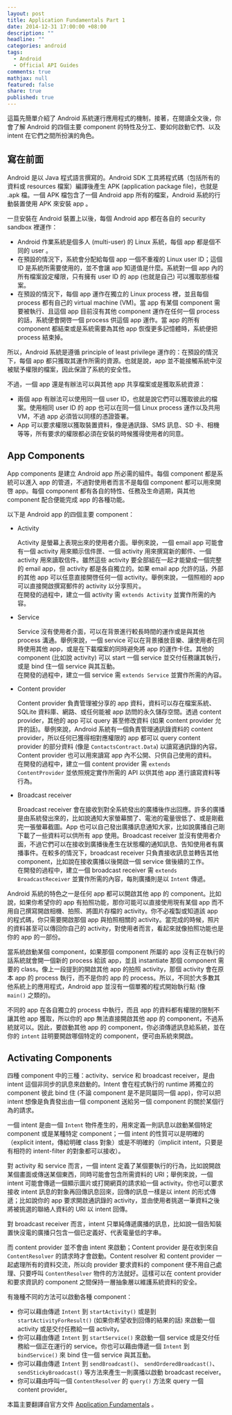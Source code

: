 ```yaml
---
layout: post
title: Application Fundamentals Part 1
date: 2014-12-31 17:00:00 +08:00
description: ""
headline: ""
categories: android
tags: 
  - Android
  - Official API Guides
comments: true
mathjax: null
featured: false
share: true
published: true
---
```


這篇先簡單介紹了 Android 系統運行應用程式的機制，接著，在閱讀全文後，你會了解 Android 的四個主要 component 的特性及分工、要如何啟動它們、以及 intent 在它們之間所扮演的角色。


## 寫在前面


Android 是以 Java 程式語言撰寫的。Android SDK 工具將程式碼（包括所有的資料或 resources 檔案）編譯後產生 APK (application package file)，也就是 .apk 檔。一個 APK 檔包含了一個 Android app 所有的檔案，Android 系統的行動裝置使用 APK 來安裝 app 。  

一旦安裝在 Android 裝置上以後，每個 Android app 都在各自的 security sandbox 裡運作：


*   Android 作業系統是個多人 (multi-user) 的 Linux 系統，每個 app 都是個不同的 user 。
*   在預設的情況下，系統會分配給每個 app 一個不重複的 Linux user ID；這個 ID 是系統所需要使用的，並不會讓 app 知道值是什麼。系統對一個 app 內的所有檔案設定權限，只有擁有 user ID 的 app (也就是自己) 可以獲取那些檔案。
*   在預設的情況下，每個 app 運作在獨立的 Linux process 裡，並且每個 process 都有自己的 virtual machine (VM)。當 app 有某個 component 需要被執行、且這個 app 目前沒有其他 component 運作在任何一個 process 的話，系統便會開啓一個 process 供這個 app 運作。當 app 的所有 component 都結束或是系統需要為其他 app 恢復更多記憶體時，系統便把 process 結束掉。


所以，Android 系統是遵循 principle of least privilege 運作的：在預設的情況下，每個 app 都只獲取其運作所需的資源。也就是說，app 並不能接觸系統中沒被賦予權限的檔案，因此保證了系統的安全性。


不過，一個 app 還是有辦法可以與其他 app 共享檔案或是獲取系統資源：

*   兩個 app 有辦法可以使用同一個 user ID，也就是說它們可以獲取彼此的檔案。使用相同 user ID 的 app 也可以在同一個 Linux process 運作以及共用 VM，不過 app 必須皆以同樣的憑證簽署。
*   App 可以要求權限以獲取裝置資料，像是通訊錄、SMS 訊息、SD 卡、相機等等，所有要求的權限都必須在安裝的時候獲得使用者的同意。


## App Components


App components 是建立 Android app 所必需的組件。每個 component 都是系統可以進入 app 的管道，不過對使用者而言不是每個 component 都可以用來開啓 app。每個 component 都有各自的特性、任務及生命週期，與其他 component 配合便能完成 app 的各種功能。


以下是 Android app 的四個主要 component：

*   Activity  

    Activity 是螢幕上表現出來的使用者介面。舉例來說，一個 email app 可能會有一個 activity 用來顯示信件匣、一個 activity 用來撰寫新的郵件、一個 activity 用來讀取信件。雖然這些 activity 要全部組在一起才能變成一個完整的 email app，但 activity 都是各自獨立的。如果 email app 允許的話，外部的其他 app 可以任意直接開啓任何一個 activity。舉例來說，一個照相的 app 可以直接開啟撰寫郵件的 activity 以分享照片。  
    在開發的過程中，建立一個 activity 需 <code>extends Activity</code> 並實作所需的內容。

*   Service

    Service 沒有使用者介面，可以在背景進行較長時間的運作或是與其他 process 溝通。舉例來說，一個 service 可以在背景播放音樂、讓使用者在同時使用其他 app，或是在下載檔案的同時避免將 app 的運作卡住。其他的 component (比如說 activity) 可以 start 一個 service 並交付任務讓其執行，或是 bind 住一個 service 與其互動。  
    在開發的過程中，建立一個 service 需 <code>extends Service</code> 並實作所需的內容。

*   Content provider

    Content provider 負責管理被分享的 app 資料，資料可以存在檔案系統、SQLite 資料庫、網路、或任何能被 app 訪問的永久儲存空間。透過 content provider，其他的 app 可以 query 甚至修改資料 (如果 content provider 允許的話)。舉例來說，Android 系統有一個負責管理通訊錄資料的 content provider，所以任何已獲得相對應權限的 app 都可以 query content provider 的部分資料 (像是 <code>ContactsContract.Data</code>) 以讀寫通訊錄的內容。  
    Content provider 也可以用來讀寫 app 內不公開、只供自己使用的資料。  
    在開發的過程中，建立一個 content provider 需 <code>extends ContentProvider</code> 並依照規定實作所需的 API 以供其他 app 進行讀寫資料等行為。

*   Broadcast receiver

    Broadcast receiver 會在接收到對全系統發出的廣播後作出回應。許多的廣播是由系統發出來的，比如說通知大家螢幕關了、電池的電量很低了、或是剛截完一張螢幕截圖。App 也可以自己發出廣播訊息通知大家，比如說廣播自己剛下載了一些資料可以供所有 app 使用。Broadcast receiver 並沒有使用者介面，不過它們可以在接收到廣播後產生在狀態欄的通知訊息、告知使用者有廣播事件。在較多的情況下，broadcast receiver 只負責接收訊息並轉告其他 component，比如說在接收廣播以後開啟一個 service 做後續的工作。  
    在開發的過程中，建立一個 broadcast receiver 需 <code>extends BroadcastReceiver</code> 並實作所需的內容，每則廣播則是以 <code>Intent</code> 傳遞。


Android 系統的特色之一是任何 app 都可以開啟其他 app 的 component。比如說，如果你希望你的 app 有拍照功能，那你可能可以直接使用現有某個 app 而不用自己撰寫開啟相機、拍照、將圖片存檔的 activity。你不必複製或知道該 app 的程式碼，你只需要開啟那個 app 與拍照相關的 activity。當完成的時候，照片的資料甚至可以傳回你自己的 activity，對使用者而言，看起來就像拍照功能也是你的 app 的一部份。


當系統啟動某個 component，如果那個 component 所屬的 app 沒有正在執行的話系統就會開一個新的 process 給該 app，並且 instantiate 那個 component 需要的 class。像上一段提到的開啟其他 app 的拍照 activity，那個 activity 會在原本 app 的 process 執行，而不是你的 app 的 process。所以，不同於大多數其他系統上的應用程式，Android app 並沒有一個單獨的程式開始執行點 (像 <code>main()</code> 之類的)。


不同的 app 在各自獨立的 process 中執行，而且 app 的資料都有權限的限制不讓其他 app 獲取，所以你的 app 無法直接開啟其他 app 的 component，不過系統就可以。因此，要啟動其他 app 的 component，你必須傳遞訊息給系統，並在你的 <code>intent</code> 註明要開啟哪個特定的 component，便可由系統來開啟。


## Activating Components
	

四種 component 中的三種：activity、service 和 broadcast receiver，是由 intent 這個非同步的訊息來啟動的。Intent 會在程式執行的 runtime 將獨立的 component 彼此 bind 住 (不論 component 是不是同屬同一個 app)，你可以把 intent 想像是負責發出由一個 component 送給另一個 component 的關於某個行為的請求。


一個 intent 是由一個 <code>Intent</code> 物件產生的，用來定義一則訊息以啟動某個特定 component 或是某種特定 component；一個 intent 的性質可以是明確的（explicit intent，傳給明確 class 對象）或是不明確的（implicit intent，只要是有相符的 intent-filter 的對象都可以接收）。


對 activity 和 service 而言，一個 intent 定義了某個要執行的行為，比如說開啟某個畫面或傳送某個東西，同時可能會包含所需資料的 URI；舉例來說，一個 intent 可能會傳遞一個顯示圖片或打開網頁的請求給一個 activity。你也可以要求接收 intent 訊息的對象再回傳訊息回來，回傳的訊息一樣是以 intent 的形式傳遞；比如說你的 app 要求開啟通訊錄的 activity，並由使用者挑選一筆資料之後將被挑選的聯絡人資料的 URI 以 intent 回傳。


對 broadcast receiver 而言，intent 只單純傳遞廣播的訊息，比如說一個告知裝置快沒電的廣播只包含一個已定義好、代表電量低的字串。


而 content provider 並不會由 intent 來啟動；Content provider 是在收到來自 <code>ContentResolver</code> 的請求時才會啟動。Content resolver 和 content provider 一起處理所有的資料交流，所以向 provider 要求資料的 component 便不用自己處理、只要呼叫 <code>ContentResolver</code> 物件的方法就好。這樣可以在 content provider 和要求資訊的 component 之間保持一層抽象層以維護系統資料的安全。


有幾種不同的方法可以啟動各種 component：  

*   你可以藉由傳遞 <code>Intent</code> 到 <code>startActivity()</code> 或是到 <code>startActivityForResult()</code> (如果你希望收到回傳的結果的話) 來啟動一個 activity 或是交付任務給一個 activity。
*   你可以藉由傳遞 <code>Intent</code> 到 <code>startService()</code> 來啟動一個 service 或是交付任務給一個正在運行的 service。你也可以藉由傳遞一個 <code>Intent</code> 到 <code>bindService()</code> 來 bind 住一個 service 與其互動。
*   你可以藉由傳遞 <code>Intent</code> 到 <code>sendBroadcast()</code>、 <code>sendOrderedBroadcast()</code>、 <code>sendStickyBroadcast()</code> 等方法來產生一則廣播以啟動 broadcast receiver。
*   你可以藉由呼叫一個 <code>ContentResolver</code> 的 <code>query()</code> 方法來 query 一個 content provider。



本篇主要翻譯自官方文件 [Application Fundamentals](https://developer.android.com/guide/components/fundamentals.html) 。
